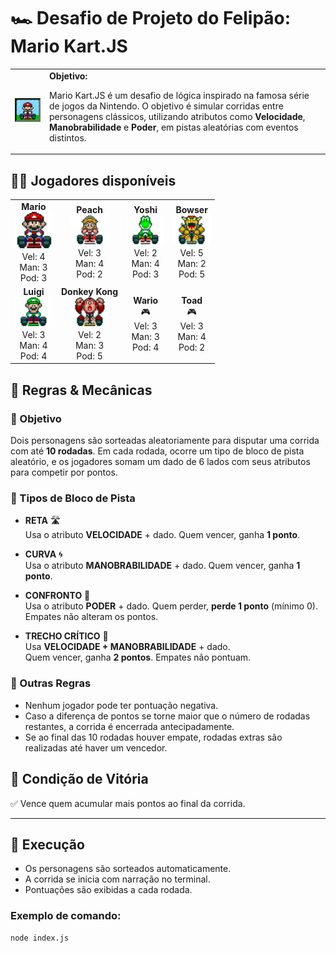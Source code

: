# 🏎️ Desafio de Projeto do Felipão: Mario Kart.JS

<table>
  <tr>
    <td>
      <img src="./docs/header.gif" alt="Mario Kart" width="200">
    </td>
    <td>
      <b>Objetivo:</b>
      <p>
        Mario Kart.JS é um desafio de lógica inspirado na famosa série de jogos da Nintendo. 
        O objetivo é simular corridas entre personagens clássicos, utilizando atributos como 
        <strong>Velocidade</strong>, <strong>Manobrabilidade</strong> e <strong>Poder</strong>, 
        em pistas aleatórias com eventos distintos.
      </p>
    </td>
  </tr>
</table>

## 🧑‍🚀 Jogadores disponíveis

<table style="border-collapse: collapse; width: 100%; text-align: center;">
  <tr>
    <td><strong>Mario</strong><br><img src="./docs/mario.gif" width="60"/><br>Vel: 4<br>Man: 3<br>Pod: 3</td>
    <td><strong>Peach</strong><br><img src="./docs/peach.gif" width="60"/><br>Vel: 3<br>Man: 4<br>Pod: 2</td>
    <td><strong>Yoshi</strong><br><img src="./docs/yoshi.gif" width="60"/><br>Vel: 2<br>Man: 4<br>Pod: 3</td>
    <td><strong>Bowser</strong><br><img src="./docs/bowser.gif" width="60"/><br>Vel: 5<br>Man: 2<br>Pod: 5</td>
  </tr>
  <tr>
    <td><strong>Luigi</strong><br><img src="./docs/luigi.gif" width="60"/><br>Vel: 3<br>Man: 4<br>Pod: 4</td>
    <td><strong>Donkey Kong</strong><br><img src="./docs/dk.gif" width="60"/><br>Vel: 2<br>Man: 3<br>Pod: 5</td>
    <td><strong>Wario</strong><br>🎮<br>Vel: 3<br>Man: 3<br>Pod: 4</td>
    <td><strong>Toad</strong><br>🎮<br>Vel: 3<br>Man: 4<br>Pod: 2</td>
  </tr>
</table>

## 🧩 Regras & Mecânicas

### 🎯 Objetivo
Dois personagens são sorteadas aleatoriamente para disputar uma corrida com até **10 rodadas**. Em cada rodada, ocorre um tipo de bloco de pista aleatório, e os jogadores somam um dado de 6 lados com seus atributos para competir por pontos.

### 📍 Tipos de Bloco de Pista

- **RETA** 🛣️  
  Usa o atributo **VELOCIDADE** + dado. Quem vencer, ganha **1 ponto**.

- **CURVA** 🌀  
  Usa o atributo **MANOBRABILIDADE** + dado. Quem vencer, ganha **1 ponto**.

- **CONFRONTO** 🥊  
  Usa o atributo **PODER** + dado. Quem perder, **perde 1 ponto** (mínimo 0).  
  Empates não alteram os pontos.

- **TRECHO CRÍTICO** 🚧  
  Usa **VELOCIDADE + MANOBRABILIDADE** + dado.  
  Quem vencer, ganha **2 pontos**. Empates não pontuam.

### 🧮 Outras Regras

- Nenhum jogador pode ter pontuação negativa.
- Caso a diferença de pontos se torne maior que o número de rodadas restantes, a corrida é encerrada antecipadamente.
- Se ao final das 10 rodadas houver empate, rodadas extras são realizadas até haver um vencedor.

## 🏁 Condição de Vitória

✅ Vence quem acumular mais pontos ao final da corrida.

---

## 🎲 Execução

- Os personagens são sorteados automaticamente.
- A corrida se inicia com narração no terminal.
- Pontuações são exibidas a cada rodada.

### Exemplo de comando:

```bash
node index.js
